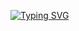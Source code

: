 <a href="https://git.io/typing-svg"><img src="https://readme-typing-svg.herokuapp.com?font=Press+Start+2P&size=29&pause=1000&color=F71549&background=8C50A500&center=true&vCenter=true&width=435&height=53&lines=Hello+there+%F0%9F%91%8B;I'm+Lamyaa+Alghaihab" alt="Typing SVG" /></a>
